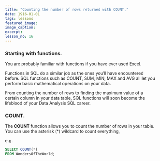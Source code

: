 ```yaml
---
title: "Counting the number of rows returned with COUNT."
date: 1916-01-01
tags: lessons
featured_image: 
image_caption: 
excerpt: 
lesson_no: 16
---
```

### Starting with functions.

You are probably familiar with functions if you have ever used Excel.

Functions in SQL do a similar job as the ones you’ll have encountered before. SQL functions such as COUNT, SUM, MIN, MAX and AVG all let you perform basic mathematical operations on your data.

From counting the number of rows to finding the maximum value of a certain column in your data table, SQL functions will soon become the lifeblood of your Data Analysis SQL career.

### COUNT.

The **COUNT** function allows you to count the number of rows in your table. You can use the asterisk (\*) wildcard to count everything,

e.g. 

```sql
SELECT COUNT(*)
FROM WondersOfTheWorld;
```